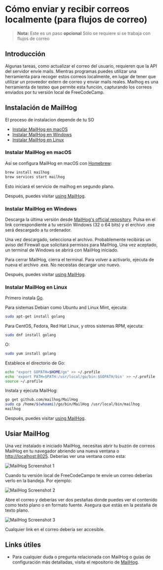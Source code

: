 # Cómo enviar y recibir correos localmente (para flujos de correo)

> **Nota:** Este es un paso **opcional** Sólo se requiere si se trabaja con flujos de correo

## Introducción

Algunas tareas, como actualizar el correo del usuario, requieren que la API del servidor envíe mails. Mientras programas puedes utilizar una herramienta para recoger estos correos localmente, en lugar de tener que utilizar un proveedor extern de correo y enviar mails reales. Mailhog es una herramienta de testeo que permite esta función, capturando los correos enviados por tu versión local de FreeCodeCamp.

## Instalación de MailHog

El proceso de instalacion depende de tu SO

- [Instalar MailHog en macOS](#installing-mailhog-on-macos)
- [Instalar MailHog en Windows](#installing-mailhog-on-windows)
- [Instalar MailHog en Linux](#installing-mailhog-on-linux)

### Instalar MailHog en macOS

Así se configura MailHog en macOS con [Homebrew](https://brew.sh/):

```bash
brew install mailhog
brew services start mailhog
```

Esto iniciará el servicio de mailhog en segundo plano.

Después, puedes visitar [using MailHog](#using-mailhog).

### Instalar MailHog en Windows

Descarga la última versión desde [MailHog's official repository](https://github.com/mailhog/MailHog/releases). Pulsa en el link correspondiente a tu versión Windows (32 o 64 bits) y el erchivo .exe será descargado a tu ordenador.

Una vez descargado, selecciona el archivo. Probablemente recibirás un aviso del Firewall que solicitará permisos para MailHog. Una vez aceptado, un terminal de Windows se abrirá con MailHog iniciado.

Para cerrar MailHog, cierra el terminal. Para volver a activarlo, ejecuta de nueva el archivo .exe. No neceistas decargar uno nuevo.

Después, puedes visitar [using MailHog](#using-mailhog).

### Instalar MailHog en Linux

Primero instala [Go](https://golang.org).

Para sistemas Debian como Ubuntu and Linux Mint, ejecuta:

```bash
sudo apt-get install golang
```

Para CentOS, Fedora, Red Hat Linux, y otros sistemas RPM, ejecuta:

```bash
sudo dnf install golang
```

O:

```bash
sudo yum install golang
```

Establece el directorio de Go:

```bash
echo "export GOPATH=$HOME/go" >> ~/.profile
echo 'export PATH=$PATH:/usr/local/go/bin:$GOPATH/bin' >> ~/.profile
source ~/.profile
```

Instala y ejecuta MailHog:

```bash
go get github.com/mailhog/MailHog
sudo cp /home/$(whoami)/go/bin/MailHog /usr/local/bin/mailhog
mailhog
```

Después, puedes visitar [using MailHog](#using-mailhog).

## Usiar MailHog

Una vez instalado e iniciado MailHog, necesitas abrir tu buzón de correos MailHog en tu navegador abriendo una nueva ventana o  [http://localhost:8025](http://localhost:8025).
Deberías ver una ventana como esta:

![MailHog Screenshot 1](images/mailhog/1.jpg)

Cuando tu versión local de FreeCodeCampo te envíe un correo deberías verlo en la bandeja. Por ejemplo:

![MailHog Screenshot 2](images/mailhog/2.jpg)

Abre el correo y deberías ver dos pestañas donde puedes ver el contenido como texto plano o en formato fuente. Asegura que estás en la pestaña de texto plano.

![MailHog Screenshot 3](images/mailhog/3.jpg)

Cualquier link en el correo debería ser accesible.

## Links útiles

- Para cualquier duda o pregunta relacionada con MailHog o guías de configuración más detalladas, visita el repositorio de [MailHog](https://github.com/mailhog/MailHog).
